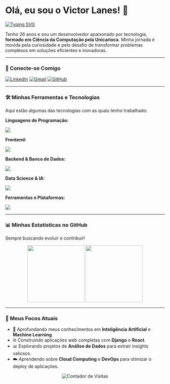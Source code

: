 # Olá, eu sou o Victor Lanes! 👋

<a href="https://git.io/typing-svg"><img src="https://readme-typing-svg.demolab.com?font=Fira+Code&weight=700&size=25&pause=1000&color=20C20E&random=false&width=435&lines=Desenvolvedor+de+Software;Cientista+da+Computa%C3%A7%C3%A3o;Entusiasta+de+Intelig%C3%AAncia+Artificial" alt="Typing SVG" /></a>

Tenho 26 anos e sou um desenvolvedor apaixonado por tecnologia, **formado em Ciência da Computação pela Unicarioca**. Minha jornada é movida pela curiosidade e pelo desafio de transformar problemas complexos em soluções eficientes e inovadoras.

---

### 🔗 Conecte-se Comigo
[![LinkedIn](https://img.shields.io/badge/LinkedIn-0077B5?style=for-the-badge&logo=linkedin&logoColor=white)](https://www.linkedin.com/in/SEU-LINKEDIN-AQUI/)
[![Gmail](https://img.shields.io/badge/Gmail-D14836?style=for-the-badge&logo=gmail&logoColor=white)](mailto:SEU-EMAIL-AQUI@gmail.com)
[![GitHub](https://img.shields.io/badge/GitHub-181717?style=for-the-badge&logo=github&logoColor=white)](https://github.com/SEU-USERNAME-DO-GITHUB-AQUI)

---

### 🛠️ Minhas Ferramentas e Tecnologias

Aqui estão algumas das tecnologias com as quais tenho trabalhado:

**Linguagens de Programação:**
<p>
  <a href="https://skillicons.dev">
    <img src="https://skillicons.dev/icons?i=python,javascript,html,css" />
  </a>
</p>

**Frontend:**
<p>
  <a href="https://skillicons.dev">
    <img src="https://skillicons.dev/icons?i=react,tailwind,bootstrap" />
  </a>
</p>

**Backend & Banco de Dados:**
<p>
  <a href="https://skillicons.dev">
    <img src="https://skillicons.dev/icons?i=django,nodejs,mysql,mongodb,postgres" />
  </a>
</p>

**Data Science & IA:**
<p>
  <a href="https://skillicons.dev">
    <img src="https://skillicons.dev/icons?i=tensorflow,pytorch,pandas,numpy,scikitlearn" />
  </a>
</p>

**Ferramentas e Plataformas:**
<p>
  <a href="https://skillicons.dev">
    <img src="https://skillicons.dev/icons?i=git,docker,figma,vscode" />
  </a>
</p>

---

### 📊 Minhas Estatísticas no GitHub

Sempre buscando evoluir e contribuir!

<p align="center">
  <img height="180em" src="https://github-readme-stats.vercel.app/api?username=SEU-USERNAME-DO-GITHUB-AQUI&show_icons=true&theme=tokyonight&include_all_commits=true&count_private=true"/>
  <img height="180em" src="https://github-readme-stats.vercel.app/api/top-langs/?username=SEU-USERNAME-DO-GITHUB-AQUI&layout=compact&langs_count=7&theme=tokyonight"/>
</p>

---

### 🚀 Meus Focos Atuais

* 🧠 Aprofundando meus conhecimentos em **Inteligência Artificial** e **Machine Learning**.
* 🌐 Construindo aplicações web completas com **Django** e **React**.
* 📊 Explorando projetos de **Análise de Dados** para extrair insights valiosos.
* ☁️ Aprendendo sobre **Cloud Computing** e **DevOps** para otimizar o deploy de aplicações.

<p align="center">
  <img src="https://komarev.com/ghpvc/?username=SEU-USERNAME-DO-GITHUB-AQUI&color=brightgreen&style=flat-square" alt="Contador de Visitas" />
</p>
